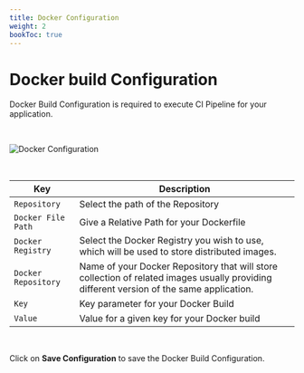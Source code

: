 ```yaml
---
title: Docker Configuration
weight: 2
bookToc: true
---
```


# Docker build Configuration 

Docker Build Configuration is required to execute CI Pipeline for your application.

&nbsp;&nbsp;

![Docker Configuration](../../move2.gif "Docker Build Configurations")

&nbsp;&nbsp;

Key  | Description
-----|-----
`Repository` | Select the path of the Repository
`Docker File Path` | Give a Relative Path for your Dockerfile
`Docker Registry` | Select the Docker Registry you wish to use, which will be used to store distributed images.
`Docker Repository` | Name of your Docker Repository that will store collection of related images usually providing different version of the same application.  
`Key` | Key parameter for your Docker Build
`Value` | Value for a given key for your Docker build 

<br />

Click on **Save Configuration** to save the Docker Build Configuration.
